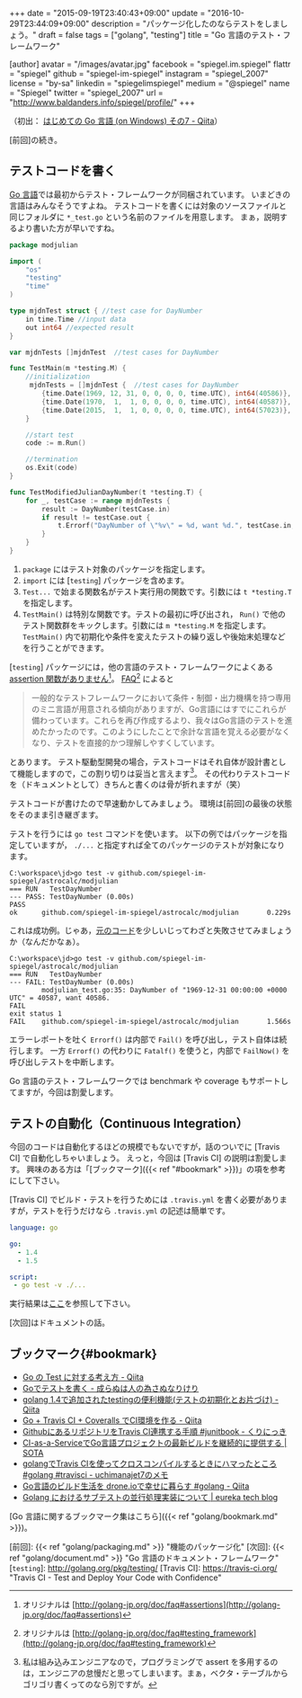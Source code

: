 +++
date = "2015-09-19T23:40:43+09:00"
update = "2016-10-29T23:44:09+09:00"
description = "パッケージ化したのならテストをしましょう。"
draft = false
tags = ["golang", "testing"]
title = "Go 言語のテスト・フレームワーク"

[author]
  avatar = "/images/avatar.jpg"
  facebook = "spiegel.im.spiegel"
  flattr = "spiegel"
  github = "spiegel-im-spiegel"
  instagram = "spiegel_2007"
  license = "by-sa"
  linkedin = "spiegelimspiegel"
  medium = "@spiegel"
  name = "Spiegel"
  twitter = "spiegel_2007"
  url = "http://www.baldanders.info/spiegel/profile/"
+++

（初出： [はじめての Go 言語 (on Windows) その7 - Qiita](http://qiita.com/spiegel-im-spiegel/items/64224f22ef17d916dc2d)）

[前回]の続き。

## テストコードを書く

[Go 言語]では最初からテスト・フレームワークが同梱されています。
いまどきの言語はみんなそうですよね。
テストコードを書くには対象のソースファイルと同じフォルダに `*_test.go` という名前のファイルを用意します。
まぁ，説明するより書いた方が早いですね。

```go
package modjulian

import (
    "os"
    "testing"
    "time"
)

type mjdnTest struct { //test case for DayNumber
    in time.Time //input data
    out int64 //expected result
}

var mjdnTests []mjdnTest  //test cases for DayNumber

func TestMain(m *testing.M) {
    //initialization
     mjdnTests = []mjdnTest {  //test cases for DayNumber
        {time.Date(1969, 12, 31, 0, 0, 0, 0, time.UTC), int64(40586)},
        {time.Date(1970,  1,  1, 0, 0, 0, 0, time.UTC), int64(40587)},
        {time.Date(2015,  1,  1, 0, 0, 0, 0, time.UTC), int64(57023)},
    }

    //start test
    code := m.Run()

    //termination
    os.Exit(code)
}

func TestModifiedJulianDayNumber(t *testing.T) {
    for _, testCase := range mjdnTests {
        result := DayNumber(testCase.in)
        if result != testCase.out {
            t.Errorf("DayNumber of \"%v\" = %d, want %d.", testCase.in, result, testCase.out)
        }
    }
}
```

1. `package` にはテスト対象のパッケージを指定します。
1. `import` には [`testing`] パッケージを含めます。
1. `Test...` で始まる関数名がテスト実行用の関数です。引数には `t *testing.T` を指定します。
1. `TestMain()` は特別な関数です。テストの最初に呼び出され， `Run()` で他のテスト関数群をキックします。引数には `m *testing.M` を指定します。 `TestMain()` 内で初期化や条件を変えたテストの繰り返しや後始末処理などを行うことができます。

[`testing`] パッケージには，他の言語のテスト・フレームワークによくある [assertion 関数がありません](http://golang.jp/go_faq#assertions)[^1]。 [FAQ](http://golang.jp/go_faq#testing_framework)[^2] によると

> 一般的なテストフレームワークにおいて条件・制御・出力機構を持つ専用のミニ言語が用意される傾向がありますが、Go言語にはすでにこれらが備わっています。これらを再び作成するより、我々はGo言語のテストを進めたかったのです。このようにしたことで余計な言語を覚える必要がなくなり、テストを直接的かつ理解しやすくしています。

とあります。
テスト駆動型開発の場合，テストコードはそれ自体が設計書として機能しますので，この割り切りは妥当と言えます[^3]。
その代わりテストコードを（ドキュメントとして）きちんと書くのは骨が折れますが（笑）

[^1]: オリジナルは [http://golang-jp.org/doc/faq#assertions](http://golang-jp.org/doc/faq#assertions)
[^2]: オリジナルは [http://golang-jp.org/doc/faq#testing_framework](http://golang-jp.org/doc/faq#testing_framework)
[^3]: 私は組み込みエンジニアなので，プログラミングで assert を多用するのは，エンジニアの怠慢だと思ってしまいます。まぁ，ベクタ・テーブルからゴリゴリ書くってのなら別ですが。

テストコードが書けたので早速動かしてみましょう。
環境は[前回]の最後の状態をそのまま引き継ぎます。

テストを行うには `go test` コマンドを使います。
以下の例ではパッケージを指定していますが， `./...` と指定すれば全てのパッケージのテストが対象になります。

```shell
C:\workspace\jd>go test -v github.com/spiegel-im-spiegel/astrocalc/modjulian
=== RUN   TestDayNumber
--- PASS: TestDayNumber (0.00s)
PASS
ok      github.com/spiegel-im-spiegel/astrocalc/modjulian       0.229s
```

これは成功例。じゃあ，[元のコード](https://github.com/spiegel-im-spiegel/astrocalc/blob/master/modjulian/modjulian.go)を少しいじってわざと失敗させてみましょうか（なんだかなぁ）。

```shell
C:\workspace\jd>go test -v github.com/spiegel-im-spiegel/astrocalc/modjulian
=== RUN   TestDayNumber
--- FAIL: TestDayNumber (0.00s)
        modjulian_test.go:35: DayNumber of "1969-12-31 00:00:00 +0000 UTC" = 40587, want 40586.
FAIL
exit status 1
FAIL    github.com/spiegel-im-spiegel/astrocalc/modjulian       1.566s
```

エラーレポートを吐く `Errorf()` は内部で `Fail()` を呼び出し，テスト自体は続行します。
一方 `Errorf()` の代わりに `Fatalf()` を使うと，内部で `FailNow()` を呼び出しテストを中断します。

Go 言語のテスト・フレームワークでは benchmark や coverage もサポートしてますが，今回は割愛します。

## テストの自動化（Continuous Integration）

今回のコードは自動化するほどの規模でもないですが，話のついでに [Travis CI] で自動化しちゃいましょう。
えっと，今回は [Travis CI] の説明は割愛します。
興味のある方は「[ブックマーク]({{< ref "#bookmark" >}})」の項を参考にして下さい。

[Travis CI] でビルド・テストを行うためには `.travis.yml` を書く必要がありますが，テストを行うだけなら `.travis.yml` の記述は簡単です。

```yaml
language: go

go:
  - 1.4
  - 1.5

script:
 - go test -v ./...
```

実行結果は[ここ](https://travis-ci.org/spiegel-im-spiegel/astrocalc)を参照して下さい。

[次回]はドキュメントの話。

## ブックマーク{#bookmark}

- [Go の Test に対する考え方 - Qiita](http://qiita.com/Jxck_/items/8717a5982547cfa54ebc)
- [Goでテストを書く - 成らぬは人の為さぬなりけり](http://straitwalk.hatenablog.com/entry/2014/09/18/232810)
- [golang 1.4で追加されたtestingの便利機能(テストの初期化とお片づけ) - Qiita](http://qiita.com/umisama/items/0d589cca7e89b89c29a8)
- [Go + Travis CI + Coveralls でCI環境を作る - Qiita](http://qiita.com/dmnlk/items/3fb4e0abb98e39fee275)
- [GithubにあるリポジトリをTravis CI連携する手順 #junitbook - くりにっき](http://sue445.hatenablog.com/entry/2013/06/01/170607)
- [CI-as-a-ServiceでGo言語プロジェクトの最新ビルドを継続的に提供する | SOTA](http://deeeet.com/writing/2014/10/16/golang-in-ci-as-a-service/)
- [golangでTravis CIを使ってクロスコンパイルするときにハマったところ #golang #travisci - uchimanajet7のメモ](http://uchimanajet7.hatenablog.com/entry/2015/03/20/211352)
- [Go言語のビルド生活を drone.ioで幸せに暮らす #golang - Qiita](http://qiita.com/atotto/items/b796c31c1755dbec13db)
- [Golang におけるサブテストの並行処理実装について | eureka tech blog](https://developers.eure.jp/tech/go1_7-subtests/)

[Go 言語に関するブックマーク集はこちら]({{< ref "golang/bookmark.md" >}})。

[Go 言語]: https://golang.org/ "The Go Programming Language"
[前回]: {{< ref "golang/packaging.md" >}} "機能のパッケージ化"
[次回]: {{< ref "golang/document.md" >}} "Go 言語のドキュメント・フレームワーク"
[`testing`]: http://golang.org/pkg/testing/
[Travis CI]: https://travis-ci.org/ "Travis CI - Test and Deploy Your Code with Confidence"
